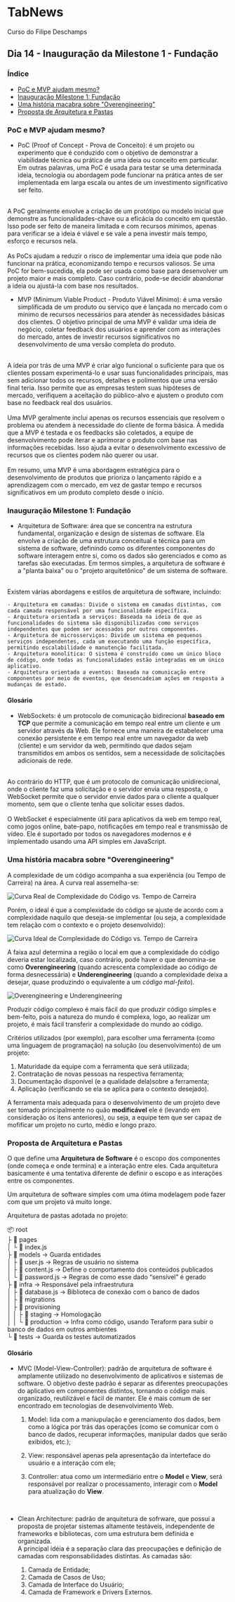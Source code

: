 # TabNews
Curso do Filipe Deschamps

## Dia 14 - Inauguração da Milestone 1 - Fundação

### Índice

- [PoC e MVP ajudam mesmo?](#poc-e-mvp-ajudam-mesmo)
- [Inauguração Milestone 1: Fundação](#inauguração-milestone-1-fundação)
- [Uma história macabra sobre "Overengineering"](#uma-história-macabra-sobre-overengineering)
- [Proposta de Arquitetura e Pastas](#proposta-de-arquitetura-e-pastas)

### PoC e MVP ajudam mesmo?

- PoC (Proof of Concept - Prova de Conceito): é um projeto ou experimento que é conduzido com o objetivo de demonstrar a viabilidade técnica ou prática de uma ideia ou conceito em particular. Em outras palavras, uma PoC é usada para testar se uma determinada ideia, tecnologia ou abordagem pode funcionar na prática antes de ser implementada em larga escala ou antes de um investimento significativo ser feito.<br>
<br>
A PoC geralmente envolve a criação de um protótipo ou modelo inicial que demonstre as funcionalidades-chave ou a eficácia do conceito em questão. Isso pode ser feito de maneira limitada e com recursos mínimos, apenas para verificar se a ideia é viável e se vale a pena investir mais tempo, esforço e recursos nela.<br>
<br>
As PoCs ajudam a reduzir o risco de implementar uma ideia que pode não funcionar na prática, economizando tempo e recursos valiosos. Se uma PoC for bem-sucedida, ela pode ser usada como base para desenvolver um projeto maior e mais completo. Caso contrário, pode-se decidir abandonar a ideia ou ajustá-la com base nos resultados.

- MVP (Minimum Viable Product - Produto Viável Mínimo): é uma versão simplificada de um produto ou serviço que é lançada no mercado com o mínimo de recursos necessários para atender às necessidades básicas dos clientes. O objetivo principal de uma MVP é validar uma ideia de negócio, coletar feedback dos usuários e aprender com as interações do mercado, antes de investir recursos significativos no desenvolvimento de uma versão completa do produto.<br>
<br>
A ideia por trás de uma MVP é criar algo funcional o suficiente para que os clientes possam experimentá-lo e usar suas funcionalidades principais, mas sem adicionar todos os recursos, detalhes e polimentos que uma versão final teria. Isso permite que as empresas testem suas hipóteses de mercado, verifiquem a aceitação do público-alvo e ajustem o produto com base no feedback real dos usuários.<br>
<br>
Uma MVP geralmente inclui apenas os recursos essenciais que resolvem o problema ou atendem à necessidade do cliente de forma básica. À medida que a MVP é testada e os feedbacks são coletados, a equipe de desenvolvimento pode iterar e aprimorar o produto com base nas informações recebidas. Isso ajuda a evitar o desenvolvimento excessivo de recursos que os clientes podem não querer ou usar.<br>
<br>
Em resumo, uma MVP é uma abordagem estratégica para o desenvolvimento de produtos que prioriza o lançamento rápido e a aprendizagem com o mercado, em vez de gastar tempo e recursos significativos em um produto completo desde o início.

### Inauguração Milestone 1: Fundação

- Arquitetura de Software: área que se concentra na estrutura fundamental, organização e design de sistemas de software. Ela envolve a criação de uma estrutura conceitual e técnica para um sistema de software, definindo como os diferentes componentes do software interagem entre si, como os dados são gerenciados e como as tarefas são executadas. Em termos simples, a arquitetura de software é a "planta baixa" ou o "projeto arquitetônico" de um sistema de software.<br>
<br>
Existem várias abordagens e estilos de arquitetura de software, incluindo:

	- Arquitetura em camadas: Divide o sistema em camadas distintas, com cada camada responsável por uma funcionalidade específica.
	- Arquitetura orientada a serviços: Baseada na ideia de que as funcionalidades do sistema são disponibilizadas como serviços independentes que podem ser acessados por outros componentes.
	- Arquitetura de microsserviços: Divide um sistema em pequenos serviços independentes, cada um executando uma função específica, permitindo escalabilidade e manutenção facilitada.
	- Arquitetura monolítica: O sistema é construído como um único bloco de código, onde todas as funcionalidades estão integradas em um único aplicativo.
	- Arquitetura orientada a eventos: Baseada na comunicação entre componentes por meio de eventos, que desencadeiam ações em resposta a mudanças de estado.

#### Glosário

- WebSockets: é um protocolo de comunicação bidirecional **baseado em TCP** que permite a comunicação em tempo real entre um cliente e um servidor através da Web. Ele fornece uma maneira de estabelecer uma conexão persistente e em tempo real entre um navegador da web (cliente) e um servidor da web, permitindo que dados sejam transmitidos em ambos os sentidos, sem a necessidade de solicitações adicionais de rede.<br>
<br>
Ao contrário do HTTP, que é um protocolo de comunicação unidirecional, onde o cliente faz uma solicitação e o servidor envia uma resposta, o WebSocket permite que o servidor envie dados para o cliente a qualquer momento, sem que o cliente tenha que solicitar esses dados.<br>
<br>
O WebSocket é especialmente útil para aplicativos da web em tempo real, como jogos online, bate-papo, notificações em tempo real e transmissão de vídeo. Ele é suportado por todos os navegadores modernos e é implementado usando uma API simples em JavaScript.


### Uma história macabra sobre "Overengineering"

A complexidade de um código acompanha a sua experiência (ou Tempo de Carreira) na área. A curva real assemelha-se:

![Curva Real de Complexidade do Código vs. Tempo de Carreira](Imagens/34.%20Complexidade%20vs%20Tempo%20de%20Carreira%20(Real).PNG)

Porém, o ideal é que a complexidade do código se ajuste de acordo com a complexidade naquilo que deseja-se implementar (ou seja, a complexidade tem relação com o contexto e o projeto desenvolvido):

![Curva Ideal de Complexidade do Código vs. Tempo de Carreira](Imagens/35.%20Complexidade%20vs%20Tempo%20de%20Carreira%20(Ideal).PNG)

A faixa azul determina a região o local em que a complexidade do código deveria estar localizada, caso contrário, pode haver o que denomina-se como **Overengineering** (quando acrescenta complexidade ao código de forma desnecessária) e **Underengineering** (quando a complexidade deixa a desejar, quase produzindo o equivalente a um *código mal-feito*).

![Overengineering e Underengineering](Imagens/36.%20Overengineering%20e%20Underengineering.PNG)

Produzir código complexo é mais fácil do que produzir código simples e bem-feito, pois a natureza do mundo é complexa, logo, ao realizar um projeto, é mais fácil transferir a complexidade do mundo ao código.

Critérios utilizados (por exemplo), para escolher uma ferramenta (como uma linguagem de programação) na solução (ou desenvolvimento) de um projeto:

1. Maturidade da equipe com a ferramenta que será utilizada;
2. Contratação de novas pessoas na respectiva ferramenta;
3. Documentação disponível (e a qualidade dela)sobre a ferramenta;
4. Aplicação (verificando se ela se aplica para o contexto desejado).

A ferramenta mais adequada para o desenvolvimento de um projeto deve ser tomado principalmente no quão **modificável** ele é (levando em consideração os itens anteriores), ou seja, a equipe tem que ser capaz de mofificar um projeto no curto, médio e longo prazo.

### Proposta de Arquitetura e Pastas

O que define uma **Arquitetura de Software** é o escopo dos componentes (onde começa e onde termina) e a interação entre eles. Cada arquitetura basicamente é uma tentativa diferente de definir o escopo e as interações entre os componentes.

Um arquitetura de software simples com uma ótima modelagem pode fazer com que um projeto vá muito longe.

Arquitetura de pastas adotada no projeto:

📦 root<br>
├ 📁 pages<br>
│ └ 📃 index.js<br>
├ 📁 models → Guarda entidades<br>
│ ├ 📃 user.js → Regras de usuário no sistema<br>
│ ├ 📃 content.js → Define o comportamento dos conteúdos publicados<br>
│ └ 📃 password.js → Regras de como esse dado “sensível” é gerado<br>
├ 📁 infra → Responsável pela infraestrutura<br>
│ ├ 📃 database.js → Biblioteca de conexão com o banco de dados<br>
│ ├ 📁 migrations<br>
│ ├ 📁 provisioning<br>
│ │ ├ 📁 staging → Homologação<br>
│ │ └ 📁 production → Infra como código, usando Teraform para subir o banco de dados em outros ambientes<br>
└ 📁 tests → Guarda os testes automatizados<br>

#### Glosário

- MVC (Model-View-Controller): padrão de arquitetura de software é amplamente utilizado no desenvolvimento de aplicativos e sistemas de software. O objetivo deste padrão é separar as diferentes preocupações do aplicativo em componentes distintos, tornando o código mais organizado, reutilizável e fácil de manter. Ele é mais comum de ser encontrado em tecnologias de desenvolvimento Web.<br>

	1. Model: lida com a maniupulação e gerenciamento dos dados, bem como a lógica por trás das operações (como se comunicar com o banco de dados, recuperar informações, manipular dados que serão exibidos, etc.);

	2. View: responsável apenas pela apresentação da interteface do usuário e a interação com ele;

	3. Controller: atua como um intermediário entre o **Model** e **View**, será responsável por realizar o processamento, interagir com o **Model** para atualização do **View**.

<br>

- Clean Architecture: padrão de arquitetura de sofrware, que possui a proposta de projetar sistemas altamente testáveis, independente de frameworks e bibliotecas, com uma estrutura bem definida e organizada.<br>
A principal idéia é a separação clara das preocupações e definição de camadas com responsabilidades distintas. As camadas são:<br>

	1. Camada de Entidade;
	2. Camada de Casos de Uso;
	3. Camada de Interface do Usuário;
	4. Camada de Framework e Drivers Externos.
